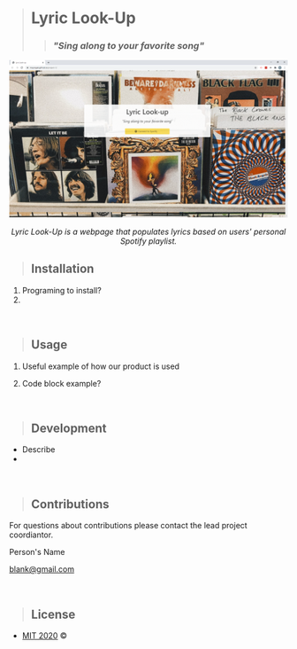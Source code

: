># **Lyric Look-Up**
>>### *<div align="left">"Sing along to your favorite song"</div>*
![](/images/screenshot.png)
<br>
*<div align="center">Lyric Look-Up is a webpage that populates lyrics based on users' personal Spotify playlist.</div>*

>## Installation
1. Programing to install?
2. 

<br>

>## Usage
1. Useful example of how our product is used

2. Code block example?
<br> 

>## Development
- Describe 
-

<br>

>## Contributions
For questions about contributions please contact the lead project coordiantor.
<br>

Person's Name

blank@gmail.com


<br>

>## License
- [MIT 2020](/assets/MitLicense.txt) &copy; 

